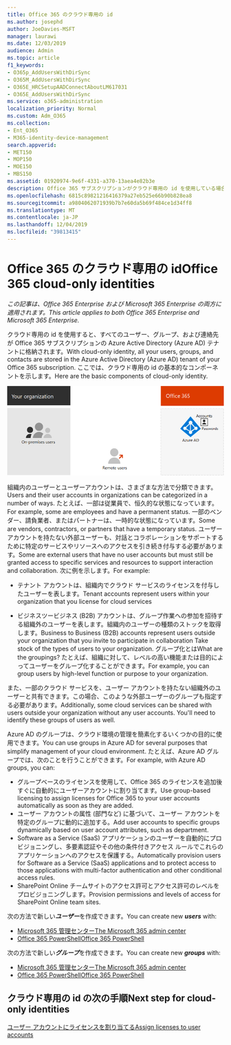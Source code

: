 ```yaml
---
title: Office 365 のクラウド専用の id
ms.author: josephd
author: JoeDavies-MSFT
manager: laurawi
ms.date: 12/03/2019
audience: Admin
ms.topic: article
f1_keywords:
- O365p_AddUsersWithDirSync
- O365M_AddUsersWithDirSync
- O365E_HRCSetupAADConnectAboutLM617031
- O365E_AddUsersWithDirSync
ms.service: o365-administration
localization_priority: Normal
ms.custom: Adm_O365
ms.collection:
- Ent_O365
- M365-identity-device-management
search.appverid:
- MET150
- MOP150
- MOE150
- MBS150
ms.assetid: 01920974-9e6f-4331-a370-13aea4e82b3e
description: Office 365 サブスクリプションがクラウド専用の id を使用している場合に、ユーザーとグループを作成する方法について説明します。
ms.openlocfilehash: 6815c89821216416379a27eb525e66b90b828ea8
ms.sourcegitcommit: a9804062071939b7b7e60da5b69f484ce1d34ff8
ms.translationtype: MT
ms.contentlocale: ja-JP
ms.lasthandoff: 12/04/2019
ms.locfileid: "39813415"
---
```

# <a name="office-365-cloud-only-identities"></a><span data-ttu-id="6ae17-103">Office 365 のクラウド専用の id</span><span class="sxs-lookup"><span data-stu-id="6ae17-103">Office 365 cloud-only identities</span></span>

<span data-ttu-id="6ae17-104">*この記事は、Office 365 Enterprise および Microsoft 365 Enterprise の両方に適用されます。*</span><span class="sxs-lookup"><span data-stu-id="6ae17-104">*This article applies to both Office 365 Enterprise and Microsoft 365 Enterprise.*</span></span>

<span data-ttu-id="6ae17-105">クラウド専用の id を使用すると、すべてのユーザー、グループ、および連絡先が Office 365 サブスクリプションの Azure Active Directory (Azure AD) テナントに格納されます。</span><span class="sxs-lookup"><span data-stu-id="6ae17-105">With cloud-only identity, all your users, groups, and contacts are stored in the Azure Active Directory (Azure AD) tenant of your Office 365 subscription.</span></span> <span data-ttu-id="6ae17-106">ここでは、クラウド専用の id の基本的なコンポーネントを示します。</span><span class="sxs-lookup"><span data-stu-id="6ae17-106">Here are the basic components of cloud-only identity.</span></span>
 
![](./media/about-office-365-identity/cloud-only-identity.png)

<span data-ttu-id="6ae17-107">組織内のユーザーとユーザーアカウントは、さまざまな方法で分類できます。</span><span class="sxs-lookup"><span data-stu-id="6ae17-107">Users and their user accounts in organizations can be categorized in a number of ways.</span></span> <span data-ttu-id="6ae17-108">たとえば、一部は従業員で、恒久的な状態になっています。</span><span class="sxs-lookup"><span data-stu-id="6ae17-108">For example, some are employees and have a permanent status.</span></span> <span data-ttu-id="6ae17-109">一部のベンダー、請負業者、またはパートナーは、一時的な状態になっています。</span><span class="sxs-lookup"><span data-stu-id="6ae17-109">Some are vendors, contractors, or partners that have a temporary status.</span></span> <span data-ttu-id="6ae17-110">ユーザーアカウントを持たない外部ユーザーも、対話とコラボレーションをサポートするために特定のサービスやリソースへのアクセスを引き続き付与する必要があります。</span><span class="sxs-lookup"><span data-stu-id="6ae17-110">Some are external users that have no user accounts but must still be granted access to specific services and resources to support interaction and collaboration.</span></span> <span data-ttu-id="6ae17-111">次に例を示します。</span><span class="sxs-lookup"><span data-stu-id="6ae17-111">For example:</span></span>

- <span data-ttu-id="6ae17-112">テナント アカウントは、組織内でクラウド サービスのライセンスを付与したユーザーを表します。</span><span class="sxs-lookup"><span data-stu-id="6ae17-112">Tenant accounts represent users within your organization that you license for cloud services</span></span>

- <span data-ttu-id="6ae17-113">ビジネスツービジネス (B2B) アカウントは、グループ作業への参加を招待する組織外のユーザーを表します。組織内のユーザーの種類のストックを取得します。</span><span class="sxs-lookup"><span data-stu-id="6ae17-113">Business to Business (B2B) accounts represent users outside your organization that you invite to participate in collaboration Take stock of the types of users to your organization.</span></span> <span data-ttu-id="6ae17-114">グループ化とは</span><span class="sxs-lookup"><span data-stu-id="6ae17-114">What are the groupings?</span></span> <span data-ttu-id="6ae17-115">たとえば、組織に対して、レベルの高い機能または目的によってユーザーをグループ化することができます。</span><span class="sxs-lookup"><span data-stu-id="6ae17-115">For example, you can group users by high-level function or purpose to your organization.</span></span>

<span data-ttu-id="6ae17-p104">また、一部のクラウド サービスを、ユーザー アカウントを持たない組織外のユーザーと共有できます。この場合、このような外部ユーザーのグループも指定する必要があります。</span><span class="sxs-lookup"><span data-stu-id="6ae17-p104">Additionally, some cloud services can be shared with users outside your organization without any user accounts. You'll need to identify these groups of users as well.</span></span>

<span data-ttu-id="6ae17-118">Azure AD のグループは、クラウド環境の管理を簡素化するいくつかの目的に使用できます。</span><span class="sxs-lookup"><span data-stu-id="6ae17-118">You can use groups in Azure AD for several purposes that simplify management of your cloud environment.</span></span> <span data-ttu-id="6ae17-119">たとえば、Azure AD グループでは、次のことを行うことができます。</span><span class="sxs-lookup"><span data-stu-id="6ae17-119">For example, with Azure AD groups, you can:</span></span>

- <span data-ttu-id="6ae17-120">グループベースのライセンスを使用して、Office 365 のライセンスを追加後すぐに自動的にユーザーアカウントに割り当てます。</span><span class="sxs-lookup"><span data-stu-id="6ae17-120">Use group-based licensing to assign licenses for Office 365 to your user accounts automatically as soon as they are added.</span></span>
- <span data-ttu-id="6ae17-121">ユーザー アカウントの属性 (部門など) に基づいて、ユーザー アカウントを特定のグループに動的に追加する。</span><span class="sxs-lookup"><span data-stu-id="6ae17-121">Add user accounts to specific groups dynamically based on user account attributes, such as department.</span></span>
- <span data-ttu-id="6ae17-122">Software as a Service (SaaS) アプリケーションのユーザーを自動的にプロビジョニングし、多要素認証やその他の条件付きアクセス ルールでこれらのアプリケーションへのアクセスを保護する。</span><span class="sxs-lookup"><span data-stu-id="6ae17-122">Automatically provision users for Software as a Service (SaaS) applications and to protect access to those applications with multi-factor authentication and other conditional access rules.</span></span>
- <span data-ttu-id="6ae17-123">SharePoint Online チームサイトのアクセス許可とアクセス許可のレベルをプロビジョニングします。</span><span class="sxs-lookup"><span data-stu-id="6ae17-123">Provision permissions and levels of access for SharePoint Online team sites.</span></span>

<span data-ttu-id="6ae17-124">次の方法で新しい***ユーザー***を作成できます。</span><span class="sxs-lookup"><span data-stu-id="6ae17-124">You can create new ***users*** with:</span></span>

- [<span data-ttu-id="6ae17-125">Microsoft 365 管理センター</span><span class="sxs-lookup"><span data-stu-id="6ae17-125">The Microsoft 365 admin center</span></span>](https://docs.microsoft.com/office365/admin/add-users/add-users)
- [<span data-ttu-id="6ae17-126">Office 365 PowerShell</span><span class="sxs-lookup"><span data-stu-id="6ae17-126">Office 365 PowerShell</span></span>](https://docs.microsoft.com/office365/enterprise/powershell/create-user-accounts-with-office-365-powershell)

<span data-ttu-id="6ae17-127">次の方法で新しい***グループ***を作成できます。</span><span class="sxs-lookup"><span data-stu-id="6ae17-127">You can create new ***groups*** with:</span></span>

- [<span data-ttu-id="6ae17-128">Microsoft 365 管理センター</span><span class="sxs-lookup"><span data-stu-id="6ae17-128">The Microsoft 365 admin center</span></span>](https://docs.microsoft.com/office365/admin/create-groups/create-groups)
- [<span data-ttu-id="6ae17-129">Office 365 PowerShell</span><span class="sxs-lookup"><span data-stu-id="6ae17-129">Office 365 PowerShell</span></span>](https://docs.microsoft.com/office365/enterprise/powershell/manage-office-365-groups-with-powershell)


## <a name="next-step-for-cloud-only-identities"></a><span data-ttu-id="6ae17-130">クラウド専用の id の次の手順</span><span class="sxs-lookup"><span data-stu-id="6ae17-130">Next step for cloud-only identities</span></span>

[<span data-ttu-id="6ae17-131">ユーザー アカウントにライセンスを割り当てる</span><span class="sxs-lookup"><span data-stu-id="6ae17-131">Assign licenses to user accounts</span></span>](assign-licenses-to-user-accounts.md)
